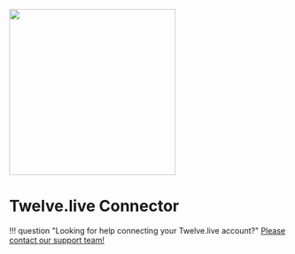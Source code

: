<img src="https://static.openfintech.io/payment_providers/twelvelive/logo.svg?w=400" height="300px" >

# Twelve.live Connector

!!! question "Looking for help connecting your Twelve.live account?"
    [Please contact our support team!](mailto:{{custom.support_email}})
